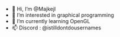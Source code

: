 - 👋 Hi, I’m @Majkejl
- 👀 I’m interested in graphical programming
- 🌱 I’m currently learning OpenGL
- 📫 Discord : @istilldontdousernames

<!---
Majkejl/Majkejl is a ✨ special ✨ repository because its `README.md` (this file) appears on your GitHub profile.
You can click the Preview link to take a look at your changes.
--->
